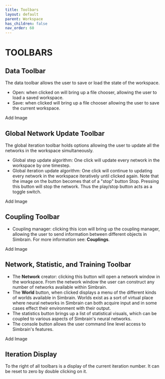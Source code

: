 ```yaml
---
title: Toolbars
layout: default
parent: Workspace
has_children: false
nav_order: 60
---
```


# TOOLBARS

## Data Toolbar

The data toolbar allows the user to save or load the state of the workspace.

- Open: when clicked on will bring up a file chooser, allowing the user to load a saved workspace.
- Save: when clicked will bring up a file chooser allowing the user to save the current workspace.

<!-- TODO --> Add Image

## Global Network Update Toolbar

The global iteration toolbar holds options allowing the user to update all the networks in the workspace simultaneously.

- Global step update algorithm: One click will update every network in the workspace by one timestep.
- Global iteration update algorithm: One click will continue to updating every network in the workspace iteratively until clicked again. Note that the image on the button becomes that of a "stop" button Stop. Pressing this button will stop the network. Thus the play/stop button acts as a toggle switch.

<!-- TODO --> Add Image

## Coupling Toolbar

- Coupling manager: clicking this icon will bring up the coupling manager, allowing the user to send information between different objects in Simbrain. For more information see: **Couplings**.

<!-- TODO --> Add Image

## Network, Statistic, and Training Toolbar 

- The **Network** creator: clicking this button will open a network window in the workspace. From the network window the user can construct any number of networks available within Simbrain.
- The **World** button, when clicked displays a menu of the different kinds of worlds available in Simbrain. Worlds exist as a sort of virtual place where neural networks in Simbrain can both acquire input and in some cases effect their environment with their output.
- The statistics button brings up a list of statistical visuals, which can be coupled to various aspects of Simbrain's neural networks.
- The console button allows the user command line level access to Simbrain's features.

<!-- TODO --> Add Image

## Iteration Display

To the right of all toolbars is a display of the current iteration number.  It can be reset to zero by double clicking on it.


